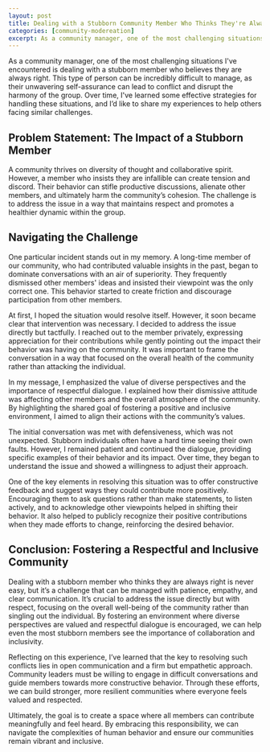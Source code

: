 ```yaml
---
layout: post
title: Dealing with a Stubborn Community Member Who Thinks They're Always Right
categories: [community-modereation]
excerpt: As a community manager, one of the most challenging situations I've encountered is dealing with a stubborn member who believes they are always right. This type of person can be incredibly difficult to manage, as their unwavering self-assurance can lead to conflict and disrupt the harmony of the group. Over time, I've learned some effective strategies for handling these situations, and I’d like to share my experiences to help others facing similar challenges.
---
```


As a community manager, one of the most challenging situations I've encountered is dealing with a stubborn member who believes they are always right. This type of person can be incredibly difficult to manage, as their unwavering self-assurance can lead to conflict and disrupt the harmony of the group. Over time, I've learned some effective strategies for handling these situations, and I’d like to share my experiences to help others facing similar challenges.

## Problem Statement: The Impact of a Stubborn Member

A community thrives on diversity of thought and collaborative spirit. However, a member who insists they are infallible can create tension and discord. Their behavior can stifle productive discussions, alienate other members, and ultimately harm the community’s cohesion. The challenge is to address the issue in a way that maintains respect and promotes a healthier dynamic within the group.

## Navigating the Challenge

One particular incident stands out in my memory. A long-time member of our community, who had contributed valuable insights in the past, began to dominate conversations with an air of superiority. They frequently dismissed other members' ideas and insisted their viewpoint was the only correct one. This behavior started to create friction and discourage participation from other members.

At first, I hoped the situation would resolve itself. However, it soon became clear that intervention was necessary. I decided to address the issue directly but tactfully. I reached out to the member privately, expressing appreciation for their contributions while gently pointing out the impact their behavior was having on the community. It was important to frame the conversation in a way that focused on the overall health of the community rather than attacking the individual.

In my message, I emphasized the value of diverse perspectives and the importance of respectful dialogue. I explained how their dismissive attitude was affecting other members and the overall atmosphere of the community. By highlighting the shared goal of fostering a positive and inclusive environment, I aimed to align their actions with the community’s values.

The initial conversation was met with defensiveness, which was not unexpected. Stubborn individuals often have a hard time seeing their own faults. However, I remained patient and continued the dialogue, providing specific examples of their behavior and its impact. Over time, they began to understand the issue and showed a willingness to adjust their approach.

One of the key elements in resolving this situation was to offer constructive feedback and suggest ways they could contribute more positively. Encouraging them to ask questions rather than make statements, to listen actively, and to acknowledge other viewpoints helped in shifting their behavior. It also helped to publicly recognize their positive contributions when they made efforts to change, reinforcing the desired behavior.

## Conclusion: Fostering a Respectful and Inclusive Community

Dealing with a stubborn member who thinks they are always right is never easy, but it’s a challenge that can be managed with patience, empathy, and clear communication. It’s crucial to address the issue directly but with respect, focusing on the overall well-being of the community rather than singling out the individual. By fostering an environment where diverse perspectives are valued and respectful dialogue is encouraged, we can help even the most stubborn members see the importance of collaboration and inclusivity.

Reflecting on this experience, I’ve learned that the key to resolving such conflicts lies in open communication and a firm but empathetic approach. Community leaders must be willing to engage in difficult conversations and guide members towards more constructive behavior. Through these efforts, we can build stronger, more resilient communities where everyone feels valued and respected.

Ultimately, the goal is to create a space where all members can contribute meaningfully and feel heard. By embracing this responsibility, we can navigate the complexities of human behavior and ensure our communities remain vibrant and inclusive.
